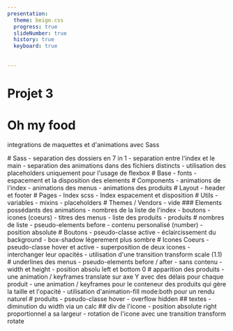 ```yaml
---
presentation:
  theme: beige.css
  progress: true
  slideNumber: true
  history: true
  keyboard: true
  
  
---
```

<!-- slide -->
# Projet 3
# Oh my food 
<p>
 integrations de maquettes et d'animations avec Sass  
 </p>
<!-- slide -->
 # Sass
 - separation des dossiers en 7 in 1
 - separation entre l'index et le main
 - separation des animations dans des fichiers distincts
 - utilisation des placeholders uniquement pour l'usage de flexbox
<!-- slide -->
# Base
- fonts 
- espacement et la disposition des elements 
<!-- slide -->
# Components
- animations de l'index
- animations des menus
- animations des produits
<!-- slide -->
# Layout
- header et footer
<!-- slide -->
# Pages
- Index scss
- Index espacement et disposition 
<!-- slide -->
# Utils
- variables
- mixins
- placeholders
<!-- slide -->
# Themes / Vendors
 - vide
<!-- slide -->
### Elements possédants des animations
- nombres de la liste de l'index 
- boutons 
- icones (coeurs)
- titres des menus 
- liste des produits 
- produits 
<!-- slide -->
# nombres de liste
- pseudo-elements before 
- contenu personalisé (number)
- position absolute
<!-- slide -->
# Boutons 
- pseudo-classe active 
- éclaircissement du background 
- box-shadow légerement plus sombre 
<!-- slide -->
# Icones Coeurs 
- pseudo-classe hover et active
- superposition de deux icones 
- interchanger leur opacités 
- utilisation d'une transition transform scale (1.1)
<!-- slide -->
# underlines des menus 
- pseudo-elements before / after
- sans contenu
- width et height 
- position absolu left et bottom 0
<!-- slide -->
# apparition des produits
- une animation / keyframes translate sur axe Y avec des délais pour chaque produit
- une animation / keyframes pour le conteneur des produits qui gère la taille et l'opacité 
- utilisation d'animation-fill mode:both pour un rendu naturel 
<!-- slide -->
# produits 
- pseudo-classe hover
- overflow hidden 
<!-- slide -->
## textes 
- diminution du width via un calc
<!-- slide -->
## div de l'icone
- position absolute right proportionnel a sa largeur  
- rotation de l'icone avec une transition transform rotate 
